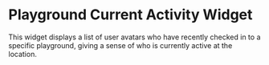 
# Playground Current Activity Widget

This widget displays a list of user avatars who have recently checked in to a specific playground, giving a sense of who is currently active at the location.
